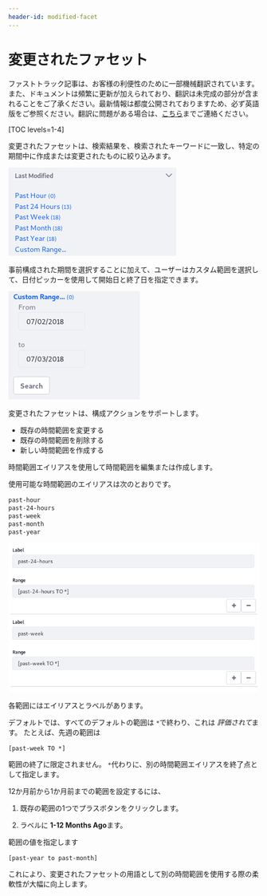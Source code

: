 ```yaml
---
header-id: modified-facet
---
```


# 変更されたファセット

<p class="alert alert-info"><span class="wysiwyg-color-blue120">ファストトラック記事は、お客様の利便性のために一部機械翻訳されています。また、ドキュメントは頻繁に更新が加えられており、翻訳は未完成の部分が含まれることをご了承ください。最新情報は都度公開されておりますため、必ず英語版をご参照ください。翻訳に問題がある場合は、<a href="mailto:support-content-jp@liferay.com">こちら</a>までご連絡ください。</span></p>

[TOC levels=1-4]

変更されたファセットは、検索結果を、検索されたキーワードに一致し、特定の期間中に作成または変更されたものに絞り込みます。

![図1：一致するコンテンツを持つ各期間はファセット用語です。](../../../images/search-modified-facet.png)

事前構成された期間を選択することに加えて、ユーザーはカスタム範囲を選択して、日付ピッカーを使用して開始日と終了日を指定できます。

![図2：ユーザーは、変更されたファセットにカスタム範囲を含めることができます。](../../../images/search-modified-facet-custom.png)

変更されたファセットは、構成アクションをサポートします。

  - 既存の時間範囲を変更する
  - 既存の時間範囲を削除する
  - 新しい時間範囲を作成する

時間範囲エイリアスを使用して時間範囲を編集または作成します。

使用可能な時間範囲のエイリアスは次のとおりです。

    past-hour
    past-24-hours
    past-week
    past-month
    past-year

![図3：時間範囲はファセットの構成で設定されます。](../../../images/search-modified-facet-config.png)

各範囲にはエイリアスとラベルがあります。

デフォルトでは、すべてのデフォルトの範囲は `*`で終わり、これは *評価されて*ます。 たとえば、先週の範囲は

    [past-week TO *]

範囲の終了に限定されません。 `*`代わりに、別の時間範囲エイリアスを終了点として指定します。

12か月前から1か月前までの範囲を設定するには、

1.  既存の範囲の1つでプラスボタンをクリックします。

2.  ラベルに **1-12 Months Ago**ます。

範囲の値を指定します

    [past-year to past-month]

これにより、変更されたファセットの用語として別の時間範囲を使用する際の柔軟性が大幅に向上します。

